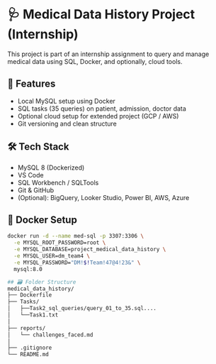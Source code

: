 # 🩺 Medical Data History Project (Internship)

This project is part of an internship assignment to query and manage medical data using SQL, Docker, and optionally, cloud tools.

## 🚀 Features

- Local MySQL setup using Docker
- SQL tasks (35 queries) on patient, admission, doctor data
- Optional cloud setup for extended project (GCP / AWS)
- Git versioning and clean structure

## 🛠️ Tech Stack

- MySQL 8 (Dockerized)
- VS Code
- SQL Workbench / SQLTools
- Git & GitHub
- (Optional): BigQuery, Looker Studio, Power BI, AWS, Azure

## 🐳 Docker Setup

```bash
docker run -d --name med-sql -p 3307:3306 \
  -e MYSQL_ROOT_PASSWORD=root \
  -e MYSQL_DATABASE=project_medical_data_history \
  -e MYSQL_USER=dm_team4 \
  -e MYSQL_PASSWORD="DM!$!Team!47@4!23&" \
  mysql:8.0

## 🗃️ Folder Structure
medical_data_history/
├── Dockerfile
├── Tasks/
│   ├──Task2_sql_queries/query_01_to_35.sql....
│   └──Task1.txt
│
├── reports/
│   └── challenges_faced.md
│   
├── .gitignore
└── README.md
